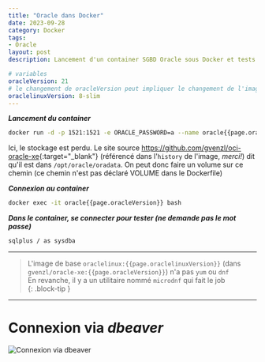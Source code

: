 ```yaml
---
title: "Oracle dans Docker"
date: 2023-09-28
category: Docker
tags:
- Oracle
layout: post
description: Lancement d'un container SGBD Oracle sous Docker et tests de connexion

# variables
oracleVersion: 21
# le changement de oracleVersion peut impliquer le changement de l'image de base "oraclelinux" (à vérifier sur le site source)
oraclelinuxVersion: 8-slim
---
```


***Lancement du container***
```sh
docker run -d -p 1521:1521 -e ORACLE_PASSWORD=a --name oracle{{page.oracleVersion}} --rm gvenzl/oracle-xe:{{page.oracleVersion}}
```
Ici, le stockage est perdu. Le site source <https://github.com/gvenzl/oci-oracle-xe>{:target="_blank"} (référencé dans l'`history` de l'image, *merci!*) dit qu'il est dans `/opt/oracle/oradata`. On peut donc faire un volume sur ce chemin (ce chemin n'est pas déclaré VOLUME dans le Dockerfile)

***Connexion au container***
```sh
docker exec -it oracle{{page.oracleVersion}} bash
```

***Dans le container, se connecter pour tester (ne demande pas le mot passe)***
```sh
sqlplus / as sysdba
```
--------------------------------------------------

> L'image de base `oraclelinux:{{page.oraclelinuxVersion}}` (dans `gvenzl/oracle-xe:{{page.oracleVersion}}`) n'a pas `yum` ou `dnf`  
> En revanche, il y a un utilitaire nommé `microdnf` qui fait le job  
{: .block-tip }

------------------------------------------------------

Connexion via *dbeaver*
=======================

![Connexion via dbeaver]({{site.baseurl}}/assets/images/dbeaver-oracle-connect.png#center)
